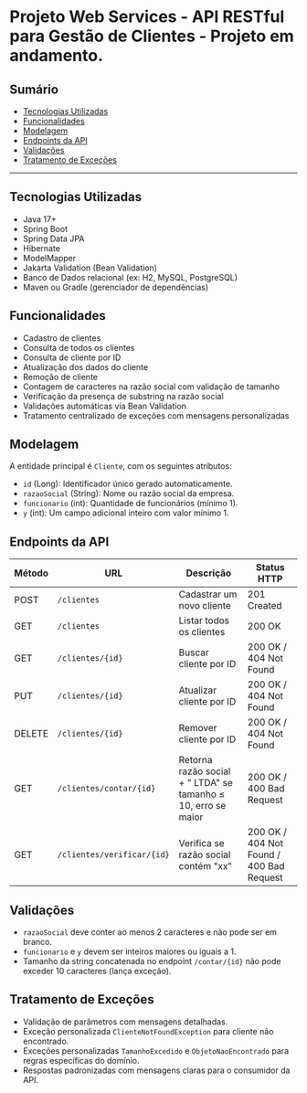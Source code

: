 # Projeto Web Services - API RESTful para Gestão de Clientes - Projeto em andamento.

## Sumário

- [Tecnologias Utilizadas](#tecnologias-utilizadas)  
- [Funcionalidades](#funcionalidades)  
- [Modelagem](#modelagem)  
- [Endpoints da API](#endpoints-da-api)  
- [Validações](#validações)  
- [Tratamento de Exceções](#tratamento-de-exceções)  
---

## Tecnologias Utilizadas

- Java 17+
- Spring Boot
- Spring Data JPA
- Hibernate
- ModelMapper
- Jakarta Validation (Bean Validation)
- Banco de Dados relacional (ex: H2, MySQL, PostgreSQL)
- Maven ou Gradle (gerenciador de dependências)

## Funcionalidades

- Cadastro de clientes
- Consulta de todos os clientes
- Consulta de cliente por ID
- Atualização dos dados do cliente
- Remoção de cliente
- Contagem de caracteres na razão social com validação de tamanho
- Verificação da presença de substring na razão social
- Validações automáticas via Bean Validation
- Tratamento centralizado de exceções com mensagens personalizadas

## Modelagem

A entidade principal é `Cliente`, com os seguintes atributos:

- `id` (Long): Identificador único gerado automaticamente.
- `razaoSocial` (String): Nome ou razão social da empresa.
- `funcionario` (int): Quantidade de funcionários (mínimo 1).
- `y` (int): Um campo adicional inteiro com valor mínimo 1.

## Endpoints da API

| Método | URL                 | Descrição                                 | Status HTTP          |
|--------|---------------------|-------------------------------------------|---------------------|
| POST   | `/clientes`         | Cadastrar um novo cliente                  | 201 Created         |
| GET    | `/clientes`         | Listar todos os clientes                   | 200 OK              |
| GET    | `/clientes/{id}`    | Buscar cliente por ID                      | 200 OK / 404 Not Found|
| PUT    | `/clientes/{id}`    | Atualizar cliente por ID                   | 200 OK / 404 Not Found|
| DELETE | `/clientes/{id}`    | Remover cliente por ID                     | 200 OK / 404 Not Found|
| GET    | `/clientes/contar/{id}` | Retorna razão social + " LTDA" se tamanho ≤ 10, erro se maior | 200 OK / 400 Bad Request|
| GET    | `/clientes/verificar/{id}` | Verifica se razão social contém "xx"   | 200 OK / 404 Not Found / 400 Bad Request|

## Validações

- `razaoSocial` deve conter ao menos 2 caracteres e não pode ser em branco.
- `funcionario` e `y` devem ser inteiros maiores ou iguais a 1.
- Tamanho da string concatenada no endpoint `/contar/{id}` não pode exceder 10 caracteres (lança exceção).

## Tratamento de Exceções

- Validação de parâmetros com mensagens detalhadas.
- Exceção personalizada `ClienteNotFoundException` para cliente não encontrado.
- Exceções personalizadas `TamanhoExcedido` e `ObjetoNaoEncontrado` para regras específicas do domínio.
- Respostas padronizadas com mensagens claras para o consumidor da API.
